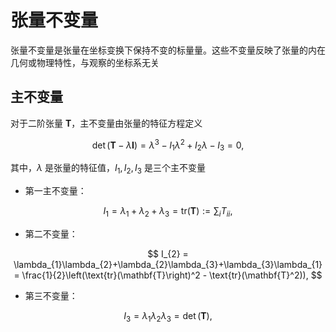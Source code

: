 # 张量不变量

<span class="gray-text">
张量不变量是张量在坐标变换下保持不变的标量量。这些不变量反映了张量的内在几何或物理特性，与观察的坐标系无关
</span>

## 主不变量

对于二阶张量 $\mathbf{T}$，主不变量由张量的特征方程定义

$$
\det(\mathbf{T} - \lambda \mathbf{I}) = \lambda^{3} - I_{1}\lambda^{2}+I_{2}\lambda - I_{3} = 0,
$$

其中，$\lambda$ 是张量的特征值，$I_{1},I_{2},I_{3}$ 是三个主不变量

- 第一主不变量：

$$
I_{1} = \lambda_{1}+\lambda_{2}+\lambda_{3} = \text{tr}(\mathbf{T}) := \sum_{i}T_{ii},
$$

- 第二不变量：

$$
I_{2} = \lambda_{1}\lambda_{2}+\lambda_{2}\lambda_{3}+\lambda_{3}\lambda_{1} = \frac{1}{2}\left(\text{tr}(\mathbf{T}\right)^2 - \text{tr}(\mathbf{T}^2)),
$$

- 第三不变量：

$$
I_{3} = \lambda_{1}\lambda_{2}\lambda_{3} = \det(\mathbf{T}),
$$